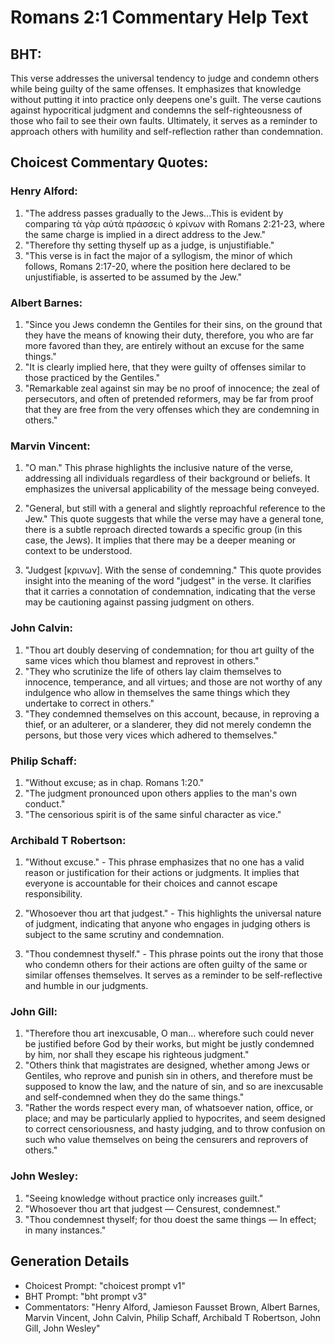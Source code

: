 # Romans 2:1 Commentary Help Text

## BHT:
This verse addresses the universal tendency to judge and condemn others while being guilty of the same offenses. It emphasizes that knowledge without putting it into practice only deepens one's guilt. The verse cautions against hypocritical judgment and condemns the self-righteousness of those who fail to see their own faults. Ultimately, it serves as a reminder to approach others with humility and self-reflection rather than condemnation.

## Choicest Commentary Quotes:
### Henry Alford:
1. "The address passes gradually to the Jews...This is evident by comparing τὰ γὰρ αὐτὰ πράσσεις ὁ κρίνων with Romans 2:21-23, where the same charge is implied in a direct address to the Jew."
2. "Therefore thy setting thyself up as a judge, is unjustifiable."
3. "This verse is in fact the major of a syllogism, the minor of which follows, Romans 2:17-20, where the position here declared to be unjustifiable, is asserted to be assumed by the Jew."

### Albert Barnes:
1. "Since you Jews condemn the Gentiles for their sins, on the ground that they have the means of knowing their duty, therefore, you who are far more favored than they, are entirely without an excuse for the same things."
2. "It is clearly implied here, that they were guilty of offenses similar to those practiced by the Gentiles."
3. "Remarkable zeal against sin may be no proof of innocence; the zeal of persecutors, and often of pretended reformers, may be far from proof that they are free from the very offenses which they are condemning in others."

### Marvin Vincent:
1. "O man." This phrase highlights the inclusive nature of the verse, addressing all individuals regardless of their background or beliefs. It emphasizes the universal applicability of the message being conveyed.

2. "General, but still with a general and slightly reproachful reference to the Jew." This quote suggests that while the verse may have a general tone, there is a subtle reproach directed towards a specific group (in this case, the Jews). It implies that there may be a deeper meaning or context to be understood.

3. "Judgest [κρινων]. With the sense of condemning." This quote provides insight into the meaning of the word "judgest" in the verse. It clarifies that it carries a connotation of condemnation, indicating that the verse may be cautioning against passing judgment on others.

### John Calvin:
1. "Thou art doubly deserving of condemnation; for thou art guilty of the same vices which thou blamest and reprovest in others."
2. "They who scrutinize the life of others lay claim themselves to innocence, temperance, and all virtues; and those are not worthy of any indulgence who allow in themselves the same things which they undertake to correct in others."
3. "They condemned themselves on this account, because, in reproving a thief, or an adulterer, or a slanderer, they did not merely condemn the persons, but those very vices which adhered to themselves."

### Philip Schaff:
1. "Without excuse; as in chap. Romans 1:20."
2. "The judgment pronounced upon others applies to the man's own conduct."
3. "The censorious spirit is of the same sinful character as vice."

### Archibald T Robertson:
1. "Without excuse." - This phrase emphasizes that no one has a valid reason or justification for their actions or judgments. It implies that everyone is accountable for their choices and cannot escape responsibility.

2. "Whosoever thou art that judgest." - This highlights the universal nature of judgment, indicating that anyone who engages in judging others is subject to the same scrutiny and condemnation.

3. "Thou condemnest thyself." - This phrase points out the irony that those who condemn others for their actions are often guilty of the same or similar offenses themselves. It serves as a reminder to be self-reflective and humble in our judgments.

### John Gill:
1. "Therefore thou art inexcusable, O man... wherefore such could never be justified before God by their works, but might be justly condemned by him, nor shall they escape his righteous judgment."
2. "Others think that magistrates are designed, whether among Jews or Gentiles, who reprove and punish sin in others, and therefore must be supposed to know the law, and the nature of sin, and so are inexcusable and self-condemned when they do the same things."
3. "Rather the words respect every man, of whatsoever nation, office, or place; and may be particularly applied to hypocrites, and seem designed to correct censoriousness, and hasty judging, and to throw confusion on such who value themselves on being the censurers and reprovers of others."

### John Wesley:
1. "Seeing knowledge without practice only increases guilt."
2. "Whosoever thou art that judgest — Censurest, condemnest."
3. "Thou condemnest thyself; for thou doest the same things — In effect; in many instances."


## Generation Details
- Choicest Prompt: "choicest prompt v1"
- BHT Prompt: "bht prompt v3"
- Commentators: "Henry Alford, Jamieson Fausset Brown, Albert Barnes, Marvin Vincent, John Calvin, Philip Schaff, Archibald T Robertson, John Gill, John Wesley"
